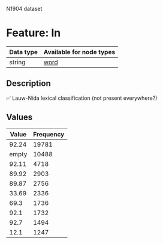 <p>N1904 dataset</p>

<h1>Feature: ln</h1>

<table>
<thead>
<tr>
  <th>Data type</th>
  <th>Available for node types</th>
</tr>
</thead>
<tbody>
<tr>
  <td>string</td>
  <td><A HREF="featurebynodetype.md#word">word</A></td>
</tr>
</tbody>
</table>

<h2>Description</h2>

<p>✅ Lauw-Nida lexical classification (not present everywhere?)</p>

<h2>Values</h2>

<table>
<thead>
<tr>
  <th>Value</th>
  <th>Frequency</th>
</tr>
</thead>
<tbody>
<tr>
  <td>92.24</td>
  <td>19781</td>
</tr>
<tr>
  <td>empty</td>
  <td>10488</td>
</tr>
<tr>
  <td>92.11</td>
  <td>4718</td>
</tr>
<tr>
  <td>89.92</td>
  <td>2903</td>
</tr>
<tr>
  <td>89.87</td>
  <td>2756</td>
</tr>
<tr>
  <td>33.69</td>
  <td>2336</td>
</tr>
<tr>
  <td>69.3</td>
  <td>1736</td>
</tr>
<tr>
  <td>92.1</td>
  <td>1732</td>
</tr>
<tr>
  <td>92.7</td>
  <td>1494</td>
</tr>
<tr>
  <td>12.1</td>
  <td>1247</td>
</tr>
</tbody>
</table>
